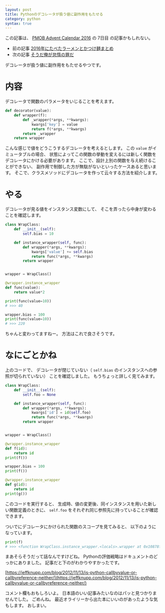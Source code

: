 ```yaml
---
layout: post
title: Pythonのデコレータが扱う値に副作用をもたせる
category: python
syntax: true
---
```

この記事は、
[PMOB Advent Calendar 2016](http://www.adventar.org/calendars/1832)
の 7日目 の記事かもしれない。

- 前の記事 [2016年にたべたラーメンとかつけ麺まとめ](http://menonomo.hateblo.jp/entry/2016/12/06/040834)
- 次の記事 [そうだ俺が怠惰の罪だ](http://zodi-g12.hatenablog.com/entry/2016/12/08/195451)

デコレータが扱う値に副作用をもたせるやつです。


# 内容
デコレータで関数のパラメータをいじることを考えます。

```python
def decorator(value):
    def wrapper(f):
        def _wrapper(*args, **kwargs):
            kwargs['key'] = value
            return f(*args, **kwargs)
        return _wrapper
    return wrapper
```

こんな感じで値をどうこうするデコレータを考えるとします。
この `value` がイミュータブルの場合、
状態によってこの関数の挙動を変えるには新しく関数をデコレータにかける必要があります。
ここで、設計上別の関数を与え続けることができない、
副作用で制御した方が無駄がないといったケースあると思います。
そこで、クラスメソッドにデコレータを作って云々する方法を紹介します。


# やる
デコレータが見る値をインスタンス変数にして、
そこを弄ったら中身が変わることを確認します。

```python
class WrapClass:
    def __init__(self):
        self.bias = 10

    def instance_wrapper(self, func):
        def wrapper(*args, **kwargs):
            kwargs['value'] += self.bias
            return func(*args, **kwargs)
        return wrapper


wrapper = WrapClass()

@wrapper.instance_wrapper
def func(value):
    return value*2

print(func(value=10))
# >>> 40

wrapper.bias = 100
print(func(value=10))
# >>> 220
```

ちゃんと変わってますねー。
方法はこれで良さそうです。


# なにごとかね
上のコードで、
デコレータが閉じていない（ `self.bias` のインスタンスへの参照が切られていない）
ことを確認しました。
もうちょっと詳しく見てみます。

```python
class WrapClass:
    def __init__(self):
        self.foo = None

    def instance_wrapper(self, func):
        def wrapper(*args, **kwargs):
            kwargs['id'] = id(self.foo)
            return func(*args, **kwargs)
        return wrapper


wrapper = WrapClass()

@wrapper.instance_wrapper
def f(id):
    return id
print(f())

wrapper.bias = 100
print(f())

@wrapper.instance_wrapper
def g(id):
    return id
print(g())
```

このコードを実行すると、
生成時、値の変更後、同インスタンスを用いた新しい関数定義のときに、
`self.foo` をそれぞれ同じ参照先に持っていることが確認できます。

ついでにデコレータにかけられた関数のスコープを見てみると、
以下のようになっています。

```python
print(f)
# >>> <function WrapClass.instance_wrapper.<locals>.wrapper at 0x10878f158>
```


まあそらそうだって話なんですけどね。
Pythonの評価戦略はドキュメントのどっかにありました。
記事だと下のがわかりやすかったです。

[https://jeffknupp.com/blog/2012/11/13/is-python-callbyvalue-or-callbyreference-neither/](https://jeffknupp.com/blog/2012/11/13/is-python-callbyvalue-or-callbyreference-neither/)

コメント欄もおもしろいよ。
日本語のいい記事みたいなのはパッと見つかりませんでした。
ごめんね。
最近オライリーから出た本にいいのがあったような気もします。
おしまい。

